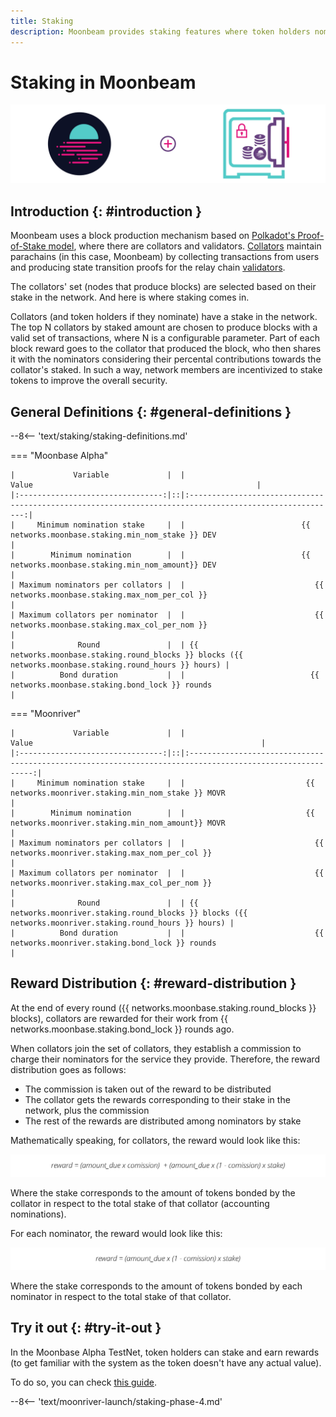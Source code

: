 ```yaml
---
title: Staking
description: Moonbeam provides staking features where token holders nominate collators with their tokens and earn rewards
---
```


# Staking in Moonbeam

![Staking Moonbeam Banner](/images/staking/staking-overview-banner.png)

## Introduction {: #introduction } 

Moonbeam uses a block production mechanism based on [Polkadot's Proof-of-Stake model](https://wiki.polkadot.network/docs/learn-consensus), where there are collators and validators. [Collators](https://wiki.polkadot.network/docs/learn-collator) maintain parachains (in this case, Moonbeam) by collecting transactions from users and producing state transition proofs for the relay chain [validators](https://wiki.polkadot.network/docs/learn-validator).

The collators' set (nodes that produce blocks) are selected based on their stake in the network. And here is where staking comes in.

Collators (and token holders if they nominate) have a stake in the network. The top N collators by staked amount are chosen to produce blocks with a valid set of transactions, where N is a configurable parameter. Part of each block reward goes to the collator that produced the block, who then shares it with the nominators considering their percental contributions towards the collator's staked. In such a way, network members are incentivized to stake tokens to improve the overall security.

## General Definitions {: #general-definitions } 

--8<-- 'text/staking/staking-definitions.md'

=== "Moonbase Alpha"

    |             Variable             |  |                                                  Value                                                  |
    |:--------------------------------:|::|:-------------------------------------------------------------------------------------------------------:|
    |     Minimum nomination stake     |  |                          {{ networks.moonbase.staking.min_nom_stake }} DEV                              |
    |        Minimum nomination        |  |                          {{ networks.moonbase.staking.min_nom_amount}} DEV                              |
    | Maximum nominators per collators |  |                             {{ networks.moonbase.staking.max_nom_per_col }}                             |
    | Maximum collators per nominator  |  |                             {{ networks.moonbase.staking.max_col_per_nom }}                             |
    |              Round               |  | {{ networks.moonbase.staking.round_blocks }} blocks ({{ networks.moonbase.staking.round_hours }} hours) |
    |          Bond duration           |  |                            {{ networks.moonbase.staking.bond_lock }} rounds                             |

=== "Moonriver"

    |             Variable             |  |                                                   Value                                                   |
    |:--------------------------------:|::|:---------------------------------------------------------------------------------------------------------:|
    |     Minimum nomination stake     |  |                           {{ networks.moonriver.staking.min_nom_stake }} MOVR                             |
    |        Minimum nomination        |  |                           {{ networks.moonriver.staking.min_nom_amount}} MOVR                             |
    | Maximum nominators per collators |  |                             {{ networks.moonriver.staking.max_nom_per_col }}                              |
    | Maximum collators per nominator  |  |                             {{ networks.moonriver.staking.max_col_per_nom }}                              |
    |              Round               |  | {{ networks.moonriver.staking.round_blocks }} blocks ({{ networks.moonriver.staking.round_hours }} hours) |
    |          Bond duration           |  |                             {{ networks.moonriver.staking.bond_lock }} rounds                             |

## Reward Distribution {: #reward-distribution } 

At the end of every round ({{ networks.moonbase.staking.round_blocks }} blocks), collators are rewarded for their work from {{ networks.moonbase.staking.bond_lock }} rounds ago.

When collators join the set of collators, they establish a commission to charge their nominators for the service they provide. Therefore, the reward distribution goes as follows:

 - The commission is taken out of the reward to be distributed
 - The collator gets the rewards corresponding to their stake in the network, plus the commission
 - The rest of the rewards are distributed among nominators by stake

Mathematically speaking, for collators, the reward would look like this:

![Staking Collator Reward](/images/staking/staking-overview-1.png)

Where the stake corresponds to the amount of tokens bonded by the collator in respect to the total stake of that collator (accounting nominations).

For each nominator, the reward would look like this:

![Staking Nominator Reward](/images/staking/staking-overview-2.png)

Where the stake corresponds to the amount of tokens bonded by each nominator in respect to the total stake of that collator.

## Try it out {: #try-it-out } 

In the Moonbase Alpha TestNet, token holders can stake and earn rewards (to get familiar with the system as the token doesn't have any actual value).

To do so, you can check [this guide](/tokens/staking/stake/).

--8<-- 'text/moonriver-launch/staking-phase-4.md'
